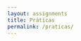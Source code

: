 ```yaml
---
layout: assignments
title: Práticas
permalink: /praticas/
---
```

<!-- Você pode fazer o download das práticas aqui. Acesse a página de cada prática para mais informações. -->